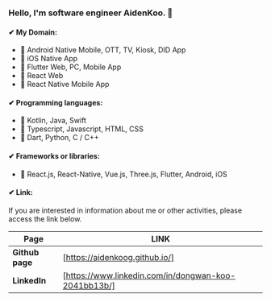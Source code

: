 ### Hello, I'm software engineer AidenKoo. 👋

#### ✔ My Domain:

  - 🌱 Android Native Mobile, OTT, TV, Kiosk, DID App
  - 🌱 iOS Native App
  - 🌱 Flutter Web, PC, Mobile App
  - 🌱 React Web
  - 🌱 React Native Mobile App

#### ✔ Programming languages:

  - 🌱 Kotlin, Java, Swift
  - 🌱 Typescript, Javascript, HTML, CSS
  - 🌱 Dart, Python, C / C++

#### ✔ Frameworks or libraries:

  - 🌱 React.js, React-Native, Vue.js, Three.js, Flutter, Android, iOS

#### ✔ Link:

If you are interested in information about me or other activities, please access the link below.

| **Page**      | **LINK**                                     |
| ----------- | ---------------------------------------- |
| **Github page** | [https://aidenkoog.github.io/] |
| **LinkedIn** | [https://www.linkedin.com/in/dongwan-koo-2041bb13b/] |

